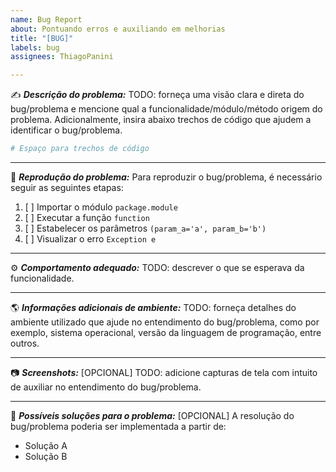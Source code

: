 ```yaml
---
name: Bug Report
about: Pontuando erros e auxiliando em melhorias
title: "[BUG]"
labels: bug
assignees: ThiagoPanini

---
```


:writing_hand: **_Descrição do problema:_**
TODO: forneça uma visão clara e direta do bug/problema e mencione qual a funcionalidade/módulo/método origem do problema. Adicionalmente, insira abaixo trechos de código que ajudem a identificar o bug/problema.
```python
# Espaço para trechos de código
```
___
:lady_beetle: **_Reprodução do problema:_**
Para reproduzir o bug/problema, é necessário seguir as seguintes etapas:
1. [ ] Importar o módulo ```package.module```
2. [ ] Executar a função ```function```
3. [ ] Estabelecer os parâmetros ```(param_a='a', param_b='b')```
4. [ ] Visualizar o erro ```Exception e```
___
:gear: **_Comportamento adequado:_**
TODO: descrever o que se esperava da funcionalidade.
___
:earth_americas: **_Informações adicionais de ambiente:_**
TODO: forneça detalhes do ambiente utilizado que ajude no entendimento do bug/problema, como por exemplo, sistema operacional, versão da linguagem de programação, entre outros.
___
:camera: **_Screenshots:_** [OPCIONAL]
TODO: adicione capturas de tela com intuito de auxiliar no entendimento do bug/problema.
___
:speech_balloon: **_Possíveis soluções para o problema:_** [OPCIONAL]
A resolução do bug/problema poderia ser implementada a partir de:
- Solução A
- Solução B
